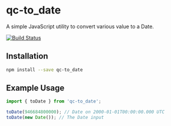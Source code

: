 # qc-to_date

A simple JavaScript utility to convert various value to a Date.

[![Build Status](https://travis-ci.org/hypersoftllc/qc-to_date.svg?branch=master)](https://travis-ci.org/hypersoftllc/qc-to_date)


## Installation

```sh
npm install --save qc-to_date
```


## Example Usage

```js
import { toDate } from 'qc-to_date';

toDate(946684800000); // Date on 2000-01-01T00:00:00.000 UTC
toDate(new Date()); // The Date input
```
